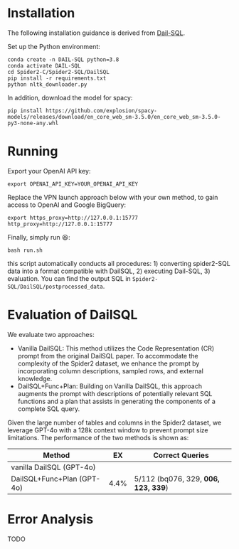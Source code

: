 
# Installation 

The following installation guidance is derived from [Dail-SQL](https://github.com/BeachWang/DAIL-SQL).

Set up the Python environment:
```
conda create -n DAIL-SQL python=3.8
conda activate DAIL-SQL
cd Spider2-C/Spider2-SQL/DailSQL
pip install -r requirements.txt
python nltk_downloader.py
```


In addition, download the model for spacy:
```
pip install https://github.com/explosion/spacy-models/releases/download/en_core_web_sm-3.5.0/en_core_web_sm-3.5.0-py3-none-any.whl
```

# Running

Export your OpenAI API key:
```
export OPENAI_API_KEY=YOUR_OPENAI_API_KEY
```

Replace the VPN launch approach below with your own method, to gain access to OpenAI and Google BigQuery:
```
export https_proxy=http://127.0.0.1:15777 http_proxy=http://127.0.0.1:15777
```

Finally, simply run :laughing::
```
bash run.sh
```
this script automatically conducts all procedures: 1) converting spider2-SQL data into a format compatible with DailSQL, 2) executing Dail-SQL, 3) evaluation. You can find the output SQL in `Spider2-SQL/DailSQL/postprocessed_data`.


# Evaluation of DailSQL

We evaluate two approaches:
- Vanilla DailSQL: This method utilizes the Code Representation (CR) prompt from the original DailSQL paper. To accommodate the complexity of the Spider2 dataset, we enhance the prompt by incorporating column descriptions, sampled rows, and external knowledge.
- DailSQL+Func+Plan: Building on Vanilla DailSQL, this approach augments the prompt with descriptions of potentially relevant SQL functions and a plan that assists in generating the components of a complete SQL query.
  
Given the large number of tables and columns in the Spider2 dataset, we leverage GPT-4o with a 128k context window to prevent prompt size limitations. The performance of the two methods is shown as:

| Method                     | EX   | Correct Queries                       |
| -------------------------- | ---- | ------------------------------------- |
| vanilla DailSQL (GPT-4o)   |      |                                       |
| DailSQL+Func+Plan (GPT-4o) | 4.4% | 5/112 (bq076, 329, **006, 123, 339**) |



# Error Analysis

TODO
